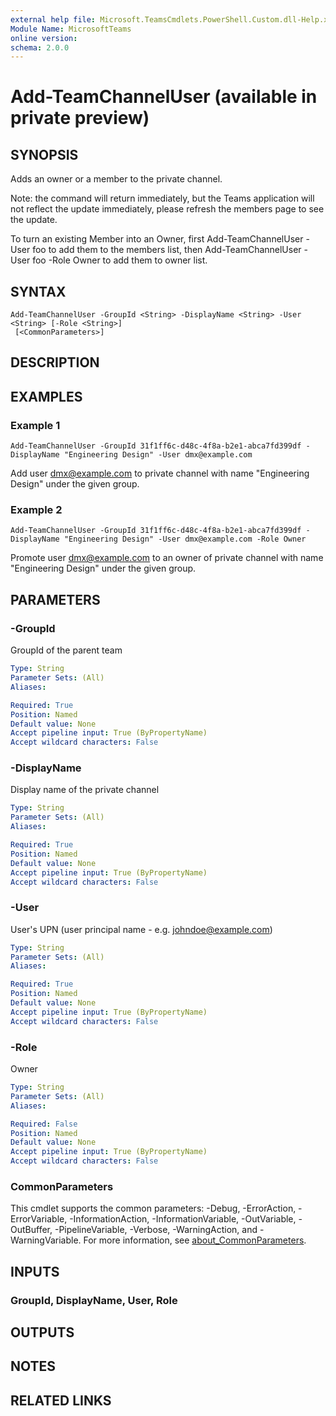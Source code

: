 ```yaml
---
external help file: Microsoft.TeamsCmdlets.PowerShell.Custom.dll-Help.xml
Module Name: MicrosoftTeams
online version:
schema: 2.0.0
---
```


# Add-TeamChannelUser (available in private preview)

## SYNOPSIS
Adds an owner or a member to the private channel.

Note: the command will return immediately, but the Teams application will not reflect the update immediately, please refresh the members page to see the update.

To turn an existing Member into an Owner,  first Add-TeamChannelUser -User foo to add them to the members list, then Add-TeamChannelUser -User foo -Role Owner to add them to owner list.

## SYNTAX

```
Add-TeamChannelUser -GroupId <String> -DisplayName <String> -User <String> [-Role <String>]
 [<CommonParameters>]
```

## DESCRIPTION

## EXAMPLES

### Example 1
```
Add-TeamChannelUser -GroupId 31f1ff6c-d48c-4f8a-b2e1-abca7fd399df -DisplayName "Engineering Design" -User dmx@example.com
```

Add user dmx@example.com to private channel with name "Engineering Design" under the given group.

### Example 2
```
Add-TeamChannelUser -GroupId 31f1ff6c-d48c-4f8a-b2e1-abca7fd399df -DisplayName "Engineering Design" -User dmx@example.com -Role Owner
```

Promote user dmx@example.com to an owner of private channel with name "Engineering Design" under the given group.

## PARAMETERS

### -GroupId
GroupId of the parent team

```yaml
Type: String
Parameter Sets: (All)
Aliases:

Required: True
Position: Named
Default value: None
Accept pipeline input: True (ByPropertyName)
Accept wildcard characters: False
```

### -DisplayName
Display name of the private channel

```yaml
Type: String
Parameter Sets: (All)
Aliases:

Required: True
Position: Named
Default value: None
Accept pipeline input: True (ByPropertyName)
Accept wildcard characters: False
```

### -User
User's UPN (user principal name - e.g.
johndoe@example.com)

```yaml
Type: String
Parameter Sets: (All)
Aliases:

Required: True
Position: Named
Default value: None
Accept pipeline input: True (ByPropertyName)
Accept wildcard characters: False
```

### -Role
Owner

```yaml
Type: String
Parameter Sets: (All)
Aliases:

Required: False
Position: Named
Default value: None
Accept pipeline input: True (ByPropertyName)
Accept wildcard characters: False
```

### CommonParameters
This cmdlet supports the common parameters: -Debug, -ErrorAction, -ErrorVariable, -InformationAction, -InformationVariable, -OutVariable, -OutBuffer, -PipelineVariable, -Verbose, -WarningAction, and -WarningVariable. For more information, see [about_CommonParameters](http://go.microsoft.com/fwlink/?LinkID=113216).

## INPUTS
### GroupId, DisplayName, User, Role
## OUTPUTS

## NOTES

## RELATED LINKS
